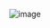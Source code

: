 ![image](https://github.com/KateBo-net/aqa-hw7-docker/assets/92302507/423fb4d8-1a99-4f7b-89fa-a7a4df65a895)
